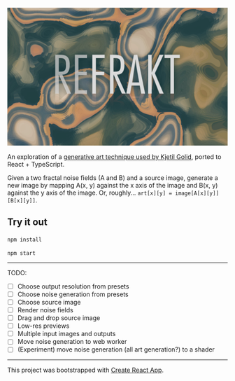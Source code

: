 <p align="center">
  <img alt="refrakt" style="max-width: 100%;" src="./docs/images/refrakt-header.png">
</p>

An exploration of a [generative art technique used by Kjetil Golid](https://twitter.com/kGolid/status/1091113662352379905), ported to React + TypeScript.

Given a two fractal noise fields (A and B) and a source image, generate a new image by mapping A(x, y) against the x axis of the image and B(x, y) against the y axis of the image. Or, roughly... `art[x][y] = image[A[x][y]][B[x][y]]`.

## Try it out

`npm install`

`npm start`

---

TODO:

- [ ] Choose output resolution from presets
- [ ] Choose noise generation from presets
- [ ] Choose source image
- [ ] Render noise fields
- [ ] Drag and drop source image
- [ ] Low-res previews
- [ ] Multiple input images and outputs
- [ ] Move noise generation to web worker
- [ ] (Experiment) move noise generation (all art generation?) to a shader

---

This project was bootstrapped with [Create React App](https://github.com/facebook/create-react-app).
